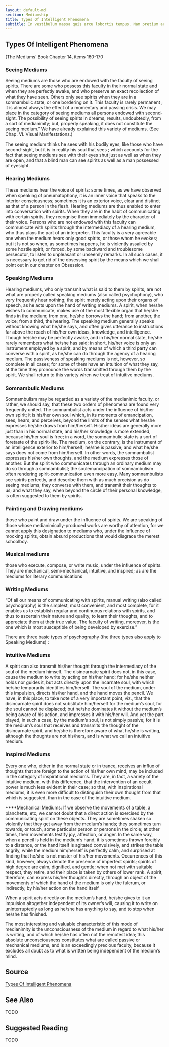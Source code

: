 ```yaml
---
layout: default-md
section: Mediumship
title: Types Of Intelligent Phenomena
subtitle: In vestibulum massa quis arcu lobortis tempus. Nam pretium arcu in odio vulputate luctus.
---
```


## Types Of Intelligent Phenomena

(The Mediums’ Book Chapter 14, items 160-170

### Seeing Mediums
Seeing mediums are those who are endowed with the faculty of seeing spirits. There are some who possess this faculty in their normal state and when they are perfectly awake, and who preserve an exact recollection of what they have seen. Others only see spirits when they are in a somnambulic state, or one bordering on it. This faculty is rarely permanent ; it is almost always the effect of a momentary and passing crisis. We may place in the category of seeing mediums all persons endowed with second-sight. The possibility of seeing spirits in dreams, results, undoubtedly, from a sort of medianimity; but, properly speaking, it does not constitute the seeing medium.” We have already explained this variety of mediums. (See Chap. VI. Visual Manifestations.)

The seeing medium thinks he sees with his bodily eyes, like those who have second-sight, but it is in reality his soul that sees ; which accounts for the fact that seeing mediums see with their eyes shut just as well as when they are open, and that a blind man can see spirits as well as a man possessed of eyesight.

### Hearing Mediums
These mediums hear the voice of spirits: some times, as we have observed when speaking of pneumatophony, it is an inner voice that speaks to the interior consciousness; sometimes it is an exterior voice, clear and distinct as that of a person in the flesh. Hearing mediums are thus enabled to enter into conversation with spirits. When they are in the habit of communicating with certain spirits, they recognise them immediately by the character of their voice. Persons who are not endowed with this faculty can communicate with spirits through the intermediacy of a hearing medium, who thus plays the part of an interpreter. This faculty is a very agreeable one when the medium hears only good spirits, or those whom he evokes; but it Is not so when, as sometimes happens, he is violently assailed by some hostile spirit, or forced, by some backward and troublesome persecutor, to listen to unpleasant or unseemly remarks. In all such cases, it is necessary to get rid of the obsessing spirit by the means which we shall point out in our chapter on Obsession.

### Speaking Mediums
Hearing mediums, who only transmit what is said to them by spirits, are not what are properly called speaking mediums (also called psychophony), who very frequently hear nothing; the spirit merely acting upon their organs of speech, as he acts upon the hand of writing mediums. A spirit, when he/she wishes to communicate, makes use of the most flexible organ that he/she finds in the medium; from one, he/she borrows the hand; from another, the voice; from a third, the hearing. The speaking medium generally speaks without knowing what he/she says, and often gives utterance to instructions far above the reach of his/her own ideas, knowledge, and intelligence. Though he/she may be perfectly awake, and in his/her normal state, he/she rarely remembers what he/she has said; in short, his/her voice is only an instrument employed by a spirit, and by means of which a third party can converse with a spirit, as he/she can do through the agency of a hearing medium. The passiveness of speaking mediums is not, however, so complete in all cases; for some of them have an intuition of what they say, at the time they pronounce the words transmitted through them by the spirit. We shall return to this variety when we treat of intuitive mediums.

### Somnambulic Mediums
Somnambulism may be regarded as a variety of the medianimic faculty, or rather, we should say, that these two orders of phenomena are found very frequently united. The somnambulist acts under the influence of his/her own spirit; it is his/her own soul which, in its moments of emancipation, sees, hears, and perceives, beyond the limits of the senses what he/she expresses he/she draws from him/herself. His/her ideas are generally more just than in his normal state, and his/her knowledge is more extended, because his/her soul is free; in a word, the somnambulic state is a sort of foretaste of the spirit-life. The medium, on the contrary, is the instrument of an intelligence exterior to him/herself; he/she is passive; and what he/she says does not come from him/herself. In other words, the somnambulist expresses his/her own thoughts, and the medium expresses those of another. But the spirit who communicates through an ordinary medium may do so through a somnambulist; the soulemancipation of somnambulism often rendering spirit-communication even more easy. Many somnambulists see spirits perfectly, and describe them with as much precision as do seeing mediums; they converse with them, and transmit their thoughts to us; and what they say, when beyond the circle of their personal knowledge, is often suggested to them by spirits.

### Painting and Drawing mediums
those who paint and draw under the influence of spirits. We are speaking of those whose medianimically-produced works are worthy of attention, for we cannot apply this designation to mediums who, under the influence of mocking spirits, obtain absurd productions that would disgrace the merest schoolboy.

### Musical mediums
those who execute, compose, or write music, under the influence of spirits. They are mechanical, semi-mechanical, intuitive, and inspired; as are the mediums for literary communications

### Writing Mediums
“Of all our means of communicating with spirits, manual writing (also called psychography) is the simplest, most convenient, and most complete, for it enables us to establish regular and continuous relations with spirits, and thus to ascertain their nature and quality, to learn their thoughts, and to appreciate them at their true value. The faculty of writing, moreover, is the one which is most susceptible of being developed by exercise.”

There are three basic types of psychography (the three types also apply to Speaking Mediums) :

### Intuitive Mediums
A spirit can also transmit his/her thought through the intermediacy of the soul of the medium himself. The disincarnate spirit does not, in this case, cause the medium to write by acting on his/her hand; for he/she neither holds nor guides it, but acts directly upon the incarnate soul, with which he/she temporarily identifies him/herself. The soul of the medium, under this impulsion, directs his/her hand, and the hand moves the pencil. We have, in this place, to take note of a very important point, viz., that the disincarnate spirit does not substitute him/herself for the medium’s soul, for the soul cannot be displaced; but he/she dominates it without the medium’s being aware of his action, and impresses it with his/her will. And yet the part played, in such a case, by the medium’s soul, is not simply passive; for it is the medium’s soul that receives and transmits the thought of the disincarnate spirit, and he/she is therefore aware of what he/she is writing, although the thoughts are not his/hers, and is what we call an intuitive medium.

### Inspired Mediums
Every one who, either in the normal state or in trance, receives an influx of thoughts that are foreign to the action of his/her own mind, may be included in the category of inspirational mediums. They are, in fact, a variety of the intuitive medium, with this difference, that the intervention of an occult power is much less evident in their case; so that, with inspirational mediums, it is even more difficult to distinguish their own thought from that which is suggested, than in the case of the intuitive medium.

****Mechanical Mediums: If we observe the movements of a table, a planchette, etc, we cannot doubt that a direct action is exercised by the communicating spirit on these objects. They are sometimes shaken so violently that they get away from the medium’s hands; they sometimes turn towards, or touch, some particular person or persons in the circle; at other times, their movements testify joy, affection, or anger. In the same way, when a pencil is held in the medium’s hand, it is sometimes thrown forcibly to a distance, or the hand itself is agitated convulsively, and strikes the table angrily, while the medium him/herself is perfectly calm, and surprised at finding that he/she is not master of his/her movements. Occurrences of this kind, however, always denote the presence of imperfect spirits; spirits of high degree are calm, dignified, and gentle; when not met with suitable respect, they retire, and their place is taken by others of lower rank. A spirit, therefore, can express his/her thoughts directly, through an object of the movements of which the hand of the medium is only the fulcrum, or indirectly, by his/her action on the hand itself

When a spirit acts directly on the medium’s hand, he/she gives to it an impulsion altogether independent of its owner’s will, causing it to write on uninterruptedly as long as he/she has anything to say, and to stop when he/she has finished.

The most interesting and valuable characteristic of this mode of medianimity is the unconsciousness of the medium in regard to what his/her is writing, and of which he/she has often not the remotest idea; this absolute unconsciousness constitutes what are called passive or mechanical mediums, and is an exceedingly precious faculty, because it excludes all doubt as to what is written being independent of the medium’s mind.

## Source
[Types Of Intelligent Phenomena](http://www.sgny.org/spiritism-guide/mediumship/communication-workings/)

## See Also
TODO


## Suggested Reading
TODO

